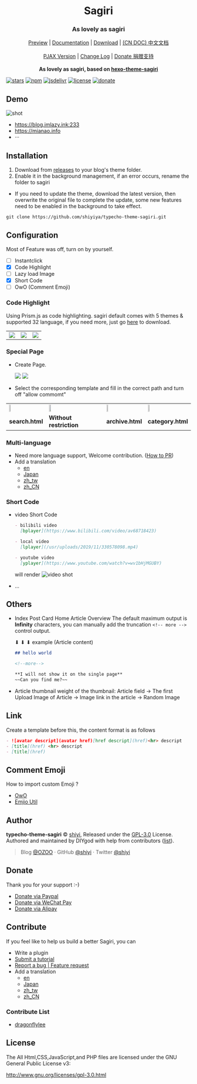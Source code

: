 <h1 align="center">Sagiri</h1>
<h3 align="center">As lovely as sagiri</h3>

<p align="center">
  <a href="">Preview</a> |
  <a href="https://shiyiya.github.io/typecho-theme-sagiri">Documentation</a> |
  <a href="https://github.com/shiyiya/typecho-theme-sagiri/releases">Download</a> |
  <a href="./doc/README-CN.md">(CN DOC) 中文文档</a>
  <br />
  <br />
  <a href="https://github.com/shiyiya/typecho-theme-sagiri/tree/pjax">PJAX Version</a> |
  <a href="./doc/changelog.md">Change Log</a> |
  <a href="#donate">Donate 捐赠支持</a>
  <br />
  <br />
  <b>As lovely as sagiri, based on <a href="https://github.com/DIYgod/hexo-theme-sagiri">hexo-theme-sagiri</a></b>

</p>

[![stars](https://flat.badgen.net/github/stars/shiyiya/typecho-theme-sagiri?icon=github)](https://github.com/shiyiya/typecho-theme-sagiri)
[![npm](https://flat.badgen.net/npm/v/typecho-theme-sagiri/?color=fb3e44)](https://www.npmjs.com/package/typecho-theme-sagiri)
[![jsdelivr](https://data.jsdelivr.com/v1/package/npm/typecho-theme-sagiri/badge)](https://www.jsdelivr.com/package/npm/typecho-theme-sagiri)
[![license](https://img.shields.io/badge/license-GPL%203-blue.svg?style=flat-square)](https://github.com/shiyiya/typecho-theme-sagiri/blob/master/LICENSE) [![donate](https://img.shields.io/badge/$-donate-ff69b4.svg?style=flat-square)](https://github.com/shiyiya/typecho-theme-sagiri#donate)

## Demo

![shot](https://cdn.jsdelivr.net/npm/typecho-theme-sagiri@1.1.4/screenshot.png)

- https://blog.imlazy.ink:233
- https://mianao.info
- ···

## Installation

1. Download from [releases](https://github.com/shiyiya/typecho-theme-sagiri/releases) to your blog's theme folder.
2. Enable it in the background management, if an error occurs, rename the folder to sagiri

- If you need to update the theme, download the latest version, then overwrite the original file to complete the update, some new features need to be enabled in the background to take effect.

```shell
git clone https://github.com/shiyiya/typecho-theme-sagiri.git
```

## Configuration

Most of Feature was off, turn on by yourself.

- [ ] Instantclick
- [x] Code Highlight
- [ ] Lazy load Image
- [x] Short Code
- [ ] OwO (Comment Emoji)

### Code Highlight

Using Prism.js as code highlighting. sagiri default comes with 5 themes & supported 32 language, if you need more, just go [here](https://prismjs.com/) to download.

<table>
  <tr>
    <td><img src="https://i.loli.net/2019/10/18/4qOlZUzcpF6Lo7P.png"></td>
    <td><img src="https://i.loli.net/2019/10/18/keoYfqXAdcyTS3I.png"></td>
    <td><img src="https://i.loli.net/2019/10/18/GDqMJtTC9EYykAm.png"></td>
  </tr>
</table>

### Special Page

- Create Page.

  <tr>
     <td><img src="https://i.loli.net/2019/10/18/kC5uPUYEdlSca1J.png"></td>
     <td><img src="https://i.loli.net/2019/10/18/MGRDZzT7ABSswyU.png"></td>
   </tr>

- Select the corresponding template and fill in the correct path and turn off "allow commomt"

<table>
  <tr>
     <td><img style="width:20%" src="https://i.loli.net/2019/10/18/vhp6BCEgjRwXa3O.png"></td>
     <td><img style="width:20%" src="https://i.loli.net/2019/10/18/YbMNLlRIfxASFOT.png"></td>
     <td><img style="width:20%" src="https://i.loli.net/2019/10/18/gk7YqFKSBsZAzQL.png"></td>
     <td><img style="width:20%" src="https://i.loli.net/2019/10/18/ltpdW326brZ94UB.png"></td>
  </tr>
  <tr>
     <td><b>search.html</b></td>
     <td><b>Without restriction</b></td>
     <td><b>archive.html</b></td>
     <td><b>category.html</b></td>
   </tr>
</table>

### Multi-language

- Need more language support, Welcome contribution. ([How to PR](#Contribute))
- Add a translation
  - [en](https://github.com/shiyiya/typecho-theme-sagiri/blob/master/libray/i18n/lang/en.php)
  - [Japan](https://github.com/shiyiya/typecho-theme-sagiri/blob/master/libray/i18n/lang/ja.php)
  - [zh_tw](https://github.com/shiyiya/typecho-theme-sagiri/blob/master/libray/i18n/lang/zh_TW.php)
  - [zh_CN](https://github.com/shiyiya/typecho-theme-sagiri/blob/master/libray/i18n/lang/zh_CN.php)

### Short Code

- video Short Code

  ```markdown
  - bilibili video
    [bplayer](https://www.bilibili.com/video/av68718423)

  - local video
    [lplayer](/usr/uploads/2019/11/330578098.mp4)

  - youtube video
    [yplayer](https://www.youtube.com/watch?v=wv1bHjMGUBY)
  ```

  will render
  ![video shot](https://i.loli.net/2019/11/04/VQgOJcIUi8t2MwN.png)

- ...

## Others

- Index Post Card
  Home Article Overview The default maximum output is **Infinity** characters, you can manually add the truncation `<!-- more -->` control output.

  ⬇ ⬇ ⬇ example (Article content)

  ```markdown
  ## hello world

  <!--more-->

  **I will not show it on the single page**
  ~~Can you find me?~~
  ```

- Article thumbnail
  weight of the thumbnail: Article field -> The first Upload Image of Article -> Image link in the article -> Random Image

## Link

Create a template before this, the content format is as follows

```markdown
- ![avatar descript](avatar href)[href descript](href)<hr> descript
- [title](href) <hr> descript
- [title](href)
```

## Comment Emoji

How to import custom Emoji ?

- [OwO](https://github.com/DIYgod/OwO)
- [Emjio Util](./util/emjioUtil.min.js)

## Author

**typecho-theme-sagiri** © [shiyi](https://github.com/shiyiya), Released under the [GPL-3.0](./LICENSE) License.<br>
Authored and maintained by DIYgod with help from contributors ([list](https://github.com/shiyiya/typecho-theme-sagiri/contributors)).

> Blog [@OZOO](http://www.runtua.cn) · GitHub [@shiyi](https://github.com/shiyiya) · Twitter [@shiyi](https://twitter.com/)

## Donate

Thank you for your support :-)

- [Donate via Paypal](https://paypal.me/)
- [Donate via WeChat Pay](https://i.loli.net/2019/10/27/n5fAVZyRlN63EH4.png)
- [Donate via Alipay]()

## Contribute

If you feel like to help us build a better Sagiri, you can

- Write a plugin
- [Submit a tutorial](https://github.com/shiyiya/typecho-theme-sagiri/tree/gh-pages)
- [Report a bug | Feature request](https://github.com/shiyiya/typecho-theme-sagiri/issues/new/choose)
- Add a translation
  - [en](https://github.com/shiyiya/typecho-theme-sagiri/blob/master/libray/i18n/lang/en.php)
  - [Japan](https://github.com/shiyiya/typecho-theme-sagiri/blob/master/libray/i18n/lang/ja.php)
  - [zh_tw](https://github.com/shiyiya/typecho-theme-sagiri/blob/master/libray/i18n/lang/zh_TW.php)
  - [zh_CN](https://github.com/shiyiya/typecho-theme-sagiri/blob/master/libray/i18n/lang/zh_CN.php)

### Contribute List

- [dragonflylee](https://github.com/dragonflylee)

## License

The All Html,CSS,JavaScript,and PHP files are licensed under the GNU General Public License v3:

http://www.gnu.org/licenses/gpl-3.0.html
